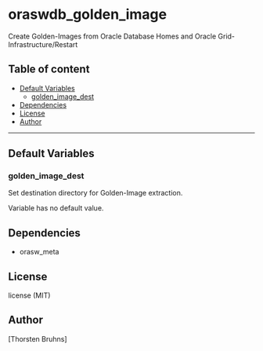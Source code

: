 # oraswdb_golden_image

Create Golden-Images from Oracle Database Homes and Oracle Grid-Infrastructure/Restart

## Table of content

- [Default Variables](#default-variables)
  - [golden_image_dest](#golden_image_dest)
- [Dependencies](#dependencies)
- [License](#license)
- [Author](#author)

---

## Default Variables

### golden_image_dest

Set destination directory for Golden-Image extraction.

Variable has no default value.



## Dependencies

- orasw_meta

## License

license (MIT)

## Author

[Thorsten Bruhns]
